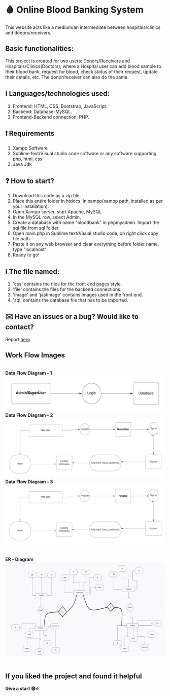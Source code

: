 # :drop_of_blood: Online Blood Banking System 
This website acts like a medium/an intermediate between hospitals/clinics and donors/receivers.

## Basic functionalities:
This project is created for two users: Donors/Receivers and Hospitals/Clinics(Doctors), where a Hospital user can add blood sample to their blood bank, request for blood, check status of their request, update their details, etc. The donor/receiver can also do the same.
 
## :information_source: Languages/technologies used:
1. Frontend: HTML, CSS, Bootstrap, JavaScript.
2. Backend: Database-MySQL.
3. Frontend-Backend connection: PHP.

## :exclamation: Requirements
1. Xampp Software
2. Sublime text/Visual studio code software or any software supporting php, html, css
3. Java Jdk

## :question: How to start?
1. Download this code as a zip file.
2. Place this entire folder in htdocs, in xampp(xampp path, installed as per your installation). 
3. Open Xampp server, start Apache, MySQL.
4. In the MySQL row, select Admin.
5. Create a database with name "bloodbank" in phpmyadmin. Import the sql file from sql folder.
6. Open main.php in Sublime text/Visual studio code, on right click copy file path.
7. Paste it on any web browser and clear everything before folder name, type "localhost".
8. Ready to go!
 
## :information_source: The file named:
1. 'css' contains the files for the front end pages style.
2. 'file' contains the files for the backend connections.
3. 'image' and 'jastimage' contains images used in the front end.
4. 'sql' contains the database file that has to be imported.

## ✉️ Have an issues or a bug? Would like to contact?
Report [here](https://github.com/HarshitDuttTyagi/Cloud-Based-Online-Blood-Banking-System/issues)

## Work Flow Images
<br><b> Data Flow Diagram - 1 
   <br>
   <img src="https://github.com/HarshitDuttTyagi/Cloud-Based-Online-Blood-Banking-System/blob/ad1700ff10b1bd26f78b9e8f8fb37303e0724032/Output/Picture2.png">
   <br><b> Data Flow Diagram - 2 
   <br>
   <img src="https://github.com/HarshitDuttTyagi/Cloud-Based-Online-Blood-Banking-System/blob/ad1700ff10b1bd26f78b9e8f8fb37303e0724032/Output/Picture3.png">
   <br><b> Data Flow Diagram - 3 
   <br>
   <img src="https://github.com/HarshitDuttTyagi/Cloud-Based-Online-Blood-Banking-System/blob/ad1700ff10b1bd26f78b9e8f8fb37303e0724032/Output/Picture4.png">
   <br>
   <br>
<br><b> ER - Diagram
   <img src="https://github.com/HarshitDuttTyagi/Cloud-Based-Online-Blood-Banking-System/blob/ad1700ff10b1bd26f78b9e8f8fb37303e0724032/Output/Picture5.png">
   <br>
   <br>
## If you liked the project and found it helpful
Give a start 😄:star:
   
